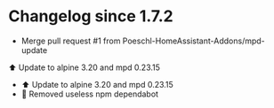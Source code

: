 # Changelog since 1.7.2
- Merge pull request #1 from Poeschl-HomeAssistant-Addons/mpd-update

⬆️ Update to alpine 3.20 and mpd 0.23.15 
- ⬆️ Update to alpine 3.20 and mpd 0.23.15 
- 👷 Removed useless npm dependabot 
